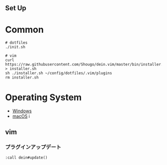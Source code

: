 Set Up
-------

# Common

```shell
# dotfiles
./init.sh

# vim
curl https://raw.githubusercontent.com/Shougo/dein.vim/master/bin/installer.sh > installer.sh
sh ./installer.sh ~/config/dotfiles/.vim/plugins
rm installer.sh

```

# Operating System

- [Windows](env/Windows/README.md)
- [macOS](env/macOS/README.md)
  i

## vim

### プラグインアップデート

`:call dein#update()`


